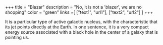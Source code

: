 +++
title = "Blazar"
description = "No, it is not a 'blazer', we are no shopping"
color = "green"
links =[
  ["text1", "url1"],
  ["text2", "url2"]
]
+++

It is a particular type of active galactic nucleus, with the characteristic that its jet points directly at the Earth. In one sentence, it is a very compact energy source associated with a black hole in the center of a galaxy that is pointing us.

